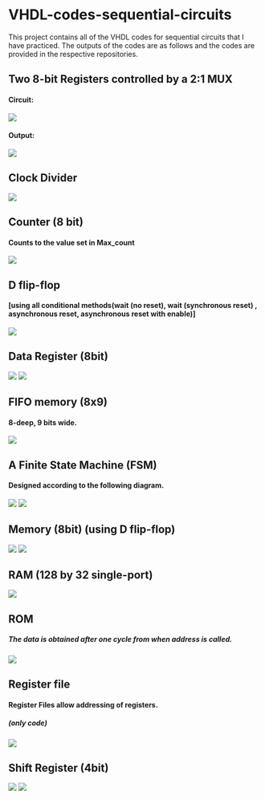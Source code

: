 # VHDL-codes-sequential-circuits

This project contains all of the VHDL codes for sequential circuits that I have practiced.
The outputs of the codes are as follows and the codes are provided in the respective repositories.

## Two 8-bit Registers controlled by a 2:1 MUX
#### Circuit:
![](ex_24_ckt.png)

#### Output:
![](ex_24_op.png)

## Clock Divider
![](Clock%20Divider/clk_div.png)

## Counter (8 bit)
#### Counts to the value set in Max_count
![](Counter%20(8bit)/Counter.png)

## D flip-flop
#### [using all conditional methods(wait (no reset), wait (synchronous reset) , asynchronous reset, asynchronous reset with enable)]
![](D%20flip-flop/D_flip_flop.png)

## Data Register (8bit)
![](Data%20Register%20(8bit)/data_reg.png)
![](Data%20Register%20(8bit)/data_reg_op.png)

## FIFO memory (8x9)
#### 8-deep, 9 bits wide.
![](FIFO%20memory%20(8x9)/fifo.png)

## A Finite State Machine (FSM)
#### Designed according to the following diagram.
![](FSM/fig.png)
![](FSM/FSM_op.png)

## Memory (8bit) (using D flip-flop)
![](Memory%20(using%20D%20flip-flop)/Memory_Dff.png)
![](Memory%20(using%20D%20flip-flop)/Memory_Dff2.png)

## RAM (128 by 32 single-port)
![](RAM%20(Single%20port)/RAM%20(128%20by%2032)%20(single-port).png)

## ROM
##### The data is obtained after one cycle from when address is called. 
![](ROM/ROM.png)

## Register file
#### Register Files allow addressing of registers.
##### (only code) 
![](Register%20File/Register_File_fig.png)

## Shift Register (4bit)
![](Shift%20Register%20(4bit)/Shift_Register.png)
![](Shift%20Register%20(4bit)/Shift_Register_op.png)

